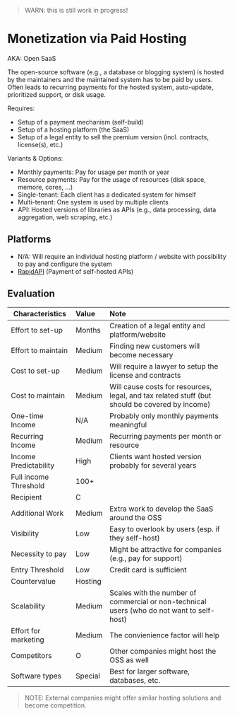 > WARN: this is still work in progress!

# Monetization via Paid Hosting
AKA: Open SaaS

The open-source software (e.g., a database or blogging system) is hosted by the maintainers and the maintained system has to be paid by users. Often leads to recurring payments for the hosted system, auto-update, prioritized support, or disk usage.

Requires:
* Setup of a payment mechanism (self-build)
* Setup of a hosting platform (the SaaS)
* Setup of a legal entity to sell the premium version (incl. contracts, license(s), etc.)

Variants & Options:
* Monthly payments: Pay for usage per month or year
* Resource payments: Pay for the usage of resources (disk space, memore, cores, ...)
* Single-tenant: Each client has a dedicated system for himself
* Multi-tenant: One system is used by multiple clients
* API: Hosted versions of libraries as APIs (e.g., data processing, data aggregation, web scraping, etc.)

## Platforms
* N/A: Will require an individual hosting platform / website with possibility to pay and configure the system
* [RapidAPI](https://rapidapi.com/) (Payment of self-hosted APIs)

## Evaluation

| Characteristics                   | Value  | Note |
| --------------------------------- |:------ |:---- |
| Effort to set-up                  | Months | Creation of a legal entity and platform/website
| Effort to maintain                | Medium | Finding new customers will become necessary
| Cost to set-up                    | Medium | Will require a lawyer to setup the license and contracts
| Cost to maintain                  | Medium | Will cause costs for resources, legal, and tax related stuff (but should be covered by income)
| One-time Income                   | N/A    | Probably only monthly payments meaningful
| Recurring Income                  | Medium | Recurring payments per month or resource
| Income Predictability             | High   | Clients want hosted version probably for several years
| Full income Threshold             | 100+   | 
| Recipient                         | C      | 
| Additional Work                   | Medium | Extra work to develop the SaaS around the OSS
| Visibility                        | Low    | Easy to overlook by users (esp. if they self-host)
| Necessity to pay                  | Low    | Might be attractive for companies (e.g., pay for support)
| Entry Threshold                   | Low    | Credit card is sufficient
| Countervalue                      | Hosting| 
| Scalability                       | Medium | Scales with the number of commercial or non-technical users (who do not want to self-host)
| Effort for marketing              | Medium | The convienience factor will help
| Competitors                       | O      | Other companies might host the OSS as well
| Software types                    | Special| Best for larger software, databases, etc.

> NOTE: External companies might offer similar hosting solutions and become competition.
